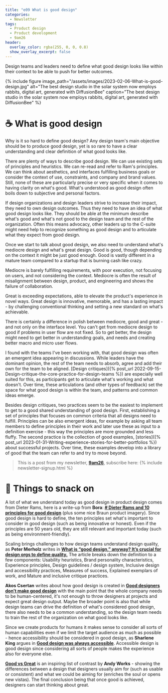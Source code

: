 ```yaml
---
title: "e09 What is good design"
categories:
  - Newsletter
tags:
  - Product design
  - Product development
  - 9am26
header:
  overlay_color: rgba(255, 0, 0, 0.8)
  show_overlay_excerpt: false
---
```


Design teams and leaders need to define what good design looks like within their context to be able to push for better outcomes.

{% include figure image_path="/assets/images/2023-02-06-What-is-good-design.jpg" alt="The best design studio in the solar system now employs rabbits, digital art, generated with DiffusionBee" caption="The best design studio in the solar system now employs rabbits, digital art, generated with DiffusionBee" %}

# ☕ What is good design

Why is it so hard to define good design? Any design team's main objective should be to produce good design, yet is so rare to have a clear understanding and clear definition of what good looks like.

There are plenty of ways to describe good design. We can use existing sets of principles and heuristics. We can re-read and refer to Ram's principles. We can think about aesthetics, and interfaces fulfilling business goals or consider the context of use, constraints, and company and brand values. Still, none of these are particularly precise or very specific when it comes to having clarity on what's good. What's understood as good design often boils down to subjective and personal factors.

If design organizations and design leaders strive to increase their impact, they need to own design outcomes. Thus they need to have an idea of what good design looks like. They should be able at the minimum describe what's good and what's not good to the design team and the rest of the organization. Often this means advocacy, other leaders up to the C-suite might need help to recognize something as good design and to articulate what they expect from good design.

Once we start to talk about good design, we also need to understand what's mediocre design and what's great design. Good is good, though depending on the context it might be just good enough. Good is vastly different in a mature team compared to a startup that is burning cash like crazy.

Mediocre is barely fulfilling requirements, with poor execution, not focusing on users, and not considering the context. Mediocre is often the result of misalignment between design, product, and engineering and shows the failure of collaboration. 

Great is exceeding expectations, able to elevate the product's experience in novel ways. Great design is innovative, memorable, and has a lasting impact - by challenging conventional thinking and setting a new standard on what's achievable.

There is certainly a difference in polish between mediocre, good and great - and not only on the interface level. You can't get from mediocre design to good if problems in user flow are not fixed. So to get better, the design might need to get better in understanding goals, and needs and creating better macro and micro user flows.

I found with the teams I've been working with, that good design was often an emergent idea appearing in discussions. While leaders have the dominant opinion, the rest of the team needs to absorb, agree and add their own for the team to be aligned. [Design critiques]({% post_url 2022-09-15-Design-critique-the-core-practice-for-design-teams %}) are especially well suited for this, as participants get to articulate what's working and what doesn't. Over time, these articulations (and other types of feedback) set the space for what good design is within the team, and patterns and common ideas emerge.

Besides design critiques, two practices seem to be the easiest to implement to get to a good shared understanding of good design. First, establishing a set of principles that focuses on common criteria that all designs need to fulfill. Principles can be also emergent ideas, for example by asking all team members to define principles in their work and later use these as input to a definition exercise - this way the principles are more grounded and less fluffy. The second practice is the collection of good examples, [stories]({% post_url 2023-01-31-Writing-experience-stories-for-better-portfolios %}) about successful projects. Over time, these examples develop into a library of good that the team can refer to and try to move beyond.

> This is a post from my newsletter, **[9am26](https://polgarp.com/categories/newsletter/)**, subscribe here:
> {% include newsletter-signup.html %}

# 🍪 Things to snack on

A lot of what we understand today as good design in product design comes from Dieter Rams, here is a write-up from  **Bora**: **[# Dieter Rams and 10 principles for good design](https://uxdesign.cc/dieter-rams-and-ten-principles-for-good-design-61cc32bcd6e6)** (plus some nice Braun product imagery). Since good design is hard to define, the ten principles set what's important to consider in good design (such as being innovative or honest). Even if the principles are 50 years old, they are still relevant and important today (such as being environment-friendly).

Scaling brings challenges to how design teams understand design quality, as **Peter Merholz** writes in **[What is “good design,” anyway? It’s crucial for design orgs to define quality.](https://www.petermerholz.com/blog/what-is-good-design-anyway-its-crucial-for-design-orgs-to-define-quality/)** The article breaks down the definition to a few components: Usability heuristics, Brand personality characteristics, Experience principles, Design guidelines / design system, Inclusive design and accessibility practices, Measures of success, Explained exemplars of work, and Mature and inclusive critique practices. 

**Akos Csertan** writes about how good design is created in **[Good designers don’t make good design](https://blog.prototypr.io/good-designers-dont-make-good-design-be338b5b7f10)** with the main point that the whole company needs to be human-centered, it's not enough to throw designers at projects and expect great design output. Maybe the broader point is also that while design teams can drive the definition of what's considered good design, there also needs to be a common understanding, so the design team needs to train the rest of the organization on what good looks like.

Since we create products for humans it makes sense to consider all sorts of human capabilities even if we limit the target audience as much as possible - hence accessibility should be considered in good design, as **Sharlene King** argues in **[Good design was always accessible](https://typodactyl.medium.com/good-design-was-always-accessible-74b3a1782b09)**. Accessible design is good design since considering all sorts of people makes the experience also for everyone else.

**[Good vs Great](https://www.andy.works/words/good-vs-great-design)** is an inspiring list of contrast by **Andy Works** - showing the differences between a design that designers usually aim for (such as usable or consistent) and what we could be aiming for (enriches the soul or opens new vistas). The final conclusion being that once good is achieved, designers can start thinking about great.